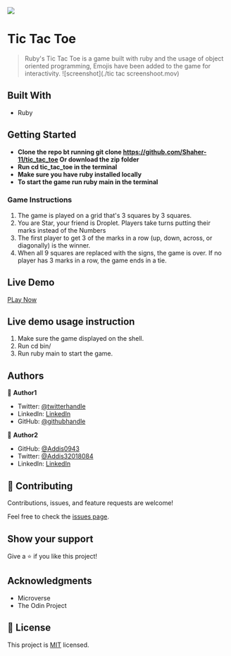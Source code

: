 ![](https://img.shields.io/badge/Tic_Tac_Toe-blueviolet)

# Tic Tac Toe

> Ruby's Tic Tac Toe is a game built with ruby and the usage of object oriented programming,
> Emojis have been added to the game for interactivity.
> ![screenshot](./tic tac screenshoot.mov)

## Built With

- Ruby

## Getting Started

- **Clone the repo bt running git clone https://github.com/Shaher-11/tic_tac_toe Or download the zip folder**
- **Run cd tic_tac_toe in the terminal**
- **Make sure you have ruby installed locally**
- **To start the game run ruby main in the terminal**

### Game Instructions

1. The game is played on a grid that's 3 squares by 3 squares.
2. You are Star, your friend is Droplet. Players take turns putting their marks instead of the Numbers
3. The first player to get 3 of the marks in a row (up, down, across, or diagonally) is the winner.
4. When all 9 squares are replaced with the signs, the game is over. If no player has 3 marks in a row, the game ends in a tie.

## Live Demo

[PLay Now](https://replit.com/@ShaherShamroukh/tictactoe#bin/main)

## Live demo usage instruction

1. Make sure the game displayed on the shell.
2. Run cd bin/
3. Run ruby main to start the game.

## Authors

👤 **Author1**

- Twitter: [@twitterhandle](https://twitter.com/ShaherShamroukh/)
- LinkedIn: [LinkedIn](https://www.linkedin.com/in/shaher-shamroukh/)
- GitHub: [@githubhandle](https://github.com/Shaher-11/)

👤 **Author2**

- GitHub: [@Addis0943](https://github.com/Addis0943)
- Twitter: [@Addis32018084](https://twitter.com/Addis32018084)
- LinkedIn: [LinkedIn](https://www.linkedin.com/in/addis-belete-134b98191)

## 🤝 Contributing

Contributions, issues, and feature requests are welcome!

Feel free to check the [issues page](issues/).

## Show your support

Give a ⭐️ if you like this project!

## Acknowledgments

- Microverse
- The Odin Project

## 📝 License

This project is [MIT](./LICENSE) licensed.
